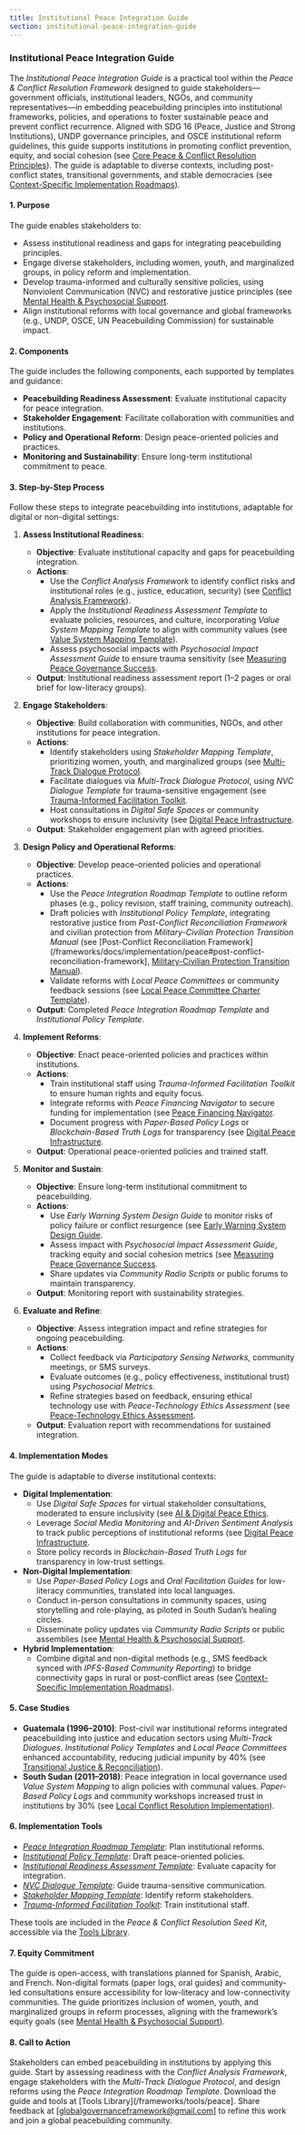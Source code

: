 ```yaml
---
title: Institutional Peace Integration Guide
section: institutional-peace-integration-guide
---
```


### Institutional Peace Integration Guide

The *Institutional Peace Integration Guide* is a practical tool within the *Peace & Conflict Resolution Framework* designed to guide stakeholders—government officials, institutional leaders, NGOs, and community representatives—in embedding peacebuilding principles into institutional frameworks, policies, and operations to foster sustainable peace and prevent conflict recurrence. Aligned with SDG 16 (Peace, Justice and Strong Institutions), UNDP governance principles, and OSCE institutional reform guidelines, this guide supports institutions in promoting conflict prevention, equity, and social cohesion (see [Core Peace & Conflict Resolution Principles](/frameworks/docs/implementation/peace#core-principles)). The guide is adaptable to diverse contexts, including post-conflict states, transitional governments, and stable democracies (see [Context-Specific Implementation Roadmaps](/frameworks/docs/implementation/peace#context-specific-roadmaps)).

#### 1. Purpose
The guide enables stakeholders to:
- Assess institutional readiness and gaps for integrating peacebuilding principles.
- Engage diverse stakeholders, including women, youth, and marginalized groups, in policy reform and implementation.
- Develop trauma-informed and culturally sensitive policies, using Nonviolent Communication (NVC) and restorative justice principles (see [Mental Health & Psychosocial Support](/frameworks/docs/implementation/peace#mental-health]).
- Align institutional reforms with local governance and global frameworks (e.g., UNDP, OSCE, UN Peacebuilding Commission) for sustainable impact.

#### 2. Components
The guide includes the following components, each supported by templates and guidance:
- **Peacebuilding Readiness Assessment**: Evaluate institutional capacity for peace integration.
- **Stakeholder Engagement**: Facilitate collaboration with communities and institutions.
- **Policy and Operational Reform**: Design peace-oriented policies and practices.
- **Monitoring and Sustainability**: Ensure long-term institutional commitment to peace.

#### 3. Step-by-Step Process
Follow these steps to integrate peacebuilding into institutions, adaptable for digital or non-digital settings:

1. **Assess Institutional Readiness**:
   - **Objective**: Evaluate institutional capacity and gaps for peacebuilding integration.
   - **Actions**:
     - Use the *Conflict Analysis Framework* to identify conflict risks and institutional roles (e.g., justice, education, security) (see [Conflict Analysis Framework](/frameworks/docs/implementation/peace#conflict-analysis-framework)).
     - Apply the *Institutional Readiness Assessment Template* to evaluate policies, resources, and culture, incorporating *Value System Mapping Template* to align with community values (see [Value System Mapping Template](/frameworks/docs/implementation/peace#value-system-mapping-template)).
     - Assess psychosocial impacts with *Psychosocial Impact Assessment Guide* to ensure trauma sensitivity (see [Measuring Peace Governance Success](/frameworks/docs/implementation/peace#measuring-success]).
   - **Output**: Institutional readiness assessment report (1–2 pages or oral brief for low-literacy groups).

2. **Engage Stakeholders**:
   - **Objective**: Build collaboration with communities, NGOs, and other institutions for peace integration.
   - **Actions**:
     - Identify stakeholders using *Stakeholder Mapping Template*, prioritizing women, youth, and marginalized groups (see [Multi-Track Dialogue Protocol](/frameworks/docs/implementation/peace#multi-track-dialogue-protocol]).
     - Facilitate dialogues via *Multi-Track Dialogue Protocol*, using *NVC Dialogue Template* for trauma-sensitive engagement (see [Trauma-Informed Facilitation Toolkit](/frameworks/docs/implementation/peace#trauma-informed-toolkit]).
     - Host consultations in *Digital Safe Spaces* or community workshops to ensure inclusivity (see [Digital Peace Infrastructure](/frameworks/docs/implementation/peace#digital-infrastructure]).
   - **Output**: Stakeholder engagement plan with agreed priorities.

3. **Design Policy and Operational Reforms**:
   - **Objective**: Develop peace-oriented policies and operational practices.
   - **Actions**:
     - Use the *Peace Integration Roadmap Template* to outline reform phases (e.g., policy revision, staff training, community outreach).
     - Draft policies with *Institutional Policy Template*, integrating restorative justice from *Post-Conflict Reconciliation Framework* and civilian protection from *Military-Civilian Protection Transition Manual* (see [Post-Conflict Reconciliation Framework](/frameworks/docs/implementation/peace#post-conflict-reconciliation-framework], [Military-Civilian Protection Transition Manual](/frameworks/docs/implementation/peace#military-civilian-protection-transition-manual)).
     - Validate reforms with *Local Peace Committees* or community feedback sessions (see [Local Peace Committee Charter Template](/frameworks/docs/implementation/peace#local-peace-committee-charter-template)).
   - **Output**: Completed *Peace Integration Roadmap Template* and *Institutional Policy Template*.

4. **Implement Reforms**:
   - **Objective**: Enact peace-oriented policies and practices within institutions.
   - **Actions**:
     - Train institutional staff using *Trauma-Informed Facilitation Toolkit* to ensure human rights and equity focus.
     - Integrate reforms with *Peace Financing Navigator* to secure funding for implementation (see [Peace Financing Navigator](/frameworks/docs/implementation/peace#peace-financing-navigator]).
     - Document progress with *Paper-Based Policy Logs* or *Blockchain-Based Truth Logs* for transparency (see [Digital Peace Infrastructure](/frameworks/docs/implementation/peace#digital-infrastructure]).
   - **Output**: Operational peace-oriented policies and trained staff.

5. **Monitor and Sustain**:
   - **Objective**: Ensure long-term institutional commitment to peacebuilding.
   - **Actions**:
     - Use *Early Warning System Design Guide* to monitor risks of policy failure or conflict resurgence (see [Early Warning System Design Guide](/frameworks/docs/implementation/peace#early-warning-system-design-guide]).
     - Assess impact with *Psychosocial Impact Assessment Guide*, tracking equity and social cohesion metrics (see [Measuring Peace Governance Success](/frameworks/docs/implementation/peace#measuring-success]).
     - Share updates via *Community Radio Scripts* or public forums to maintain transparency.
   - **Output**: Monitoring report with sustainability strategies.

6. **Evaluate and Refine**:
   - **Objective**: Assess integration impact and refine strategies for ongoing peacebuilding.
   - **Actions**:
     - Collect feedback via *Participatory Sensing Networks*, community meetings, or SMS surveys.
     - Evaluate outcomes (e.g., policy effectiveness, institutional trust) using *Psychosocial Metrics*.
     - Refine strategies based on feedback, ensuring ethical technology use with *Peace-Technology Ethics Assessment* (see [Peace-Technology Ethics Assessment](/frameworks/docs/implementation/peace#peace-technology-ethics-assessment]).
   - **Output**: Evaluation report with recommendations for sustained integration.

#### 4. Implementation Modes
The guide is adaptable to diverse institutional contexts:
- **Digital Implementation**:
  - Use *Digital Safe Spaces* for virtual stakeholder consultations, moderated to ensure inclusivity (see [AI & Digital Peace Ethics](/frameworks/docs/implementation/peace#ai-ethics]).
  - Leverage *Social Media Monitoring* and *AI-Driven Sentiment Analysis* to track public perceptions of institutional reforms (see [Digital Peace Infrastructure](/frameworks/docs/implementation/peace#digital-infrastructure]).
  - Store policy records in *Blockchain-Based Truth Logs* for transparency in low-trust settings.
- **Non-Digital Implementation**:
  - Use *Paper-Based Policy Logs* and *Oral Facilitation Guides* for low-literacy communities, translated into local languages.
  - Conduct in-person consultations in community spaces, using storytelling and role-playing, as piloted in South Sudan’s healing circles.
  - Disseminate policy updates via *Community Radio Scripts* or public assemblies (see [Mental Health & Psychosocial Support](/frameworks/docs/implementation/peace#mental-health]).
- **Hybrid Implementation**:
  - Combine digital and non-digital methods (e.g., SMS feedback synced with *IPFS-Based Community Reporting*) to bridge connectivity gaps in rural or post-conflict areas (see [Context-Specific Implementation Roadmaps](/frameworks/docs/implementation/peace#context-specific-roadmaps)).

#### 5. Case Studies
- **Guatemala (1996–2010)**: Post-civil war institutional reforms integrated peacebuilding into justice and education sectors using *Multi-Track Dialogues*. *Institutional Policy Templates* and *Local Peace Committees* enhanced accountability, reducing judicial impunity by 40% (see [Transitional Justice & Reconciliation](/frameworks/docs/implementation/peace#transitional-justice)).
- **South Sudan (2011–2018)**: Peace integration in local governance used *Value System Mapping* to align policies with communal values. *Paper-Based Policy Logs* and community workshops increased trust in institutions by 30% (see [Local Conflict Resolution Implementation](/frameworks/docs/implementation/peace#local-implementation)).

#### 6. Implementation Tools
- *[Peace Integration Roadmap Template](/frameworks/tools/peace/peace-integration-roadmap-template-en.pdf)*: Plan institutional reforms.
- *[Institutional Policy Template](/frameworks/tools/peace/institutional-policy-template-en.pdf)*: Draft peace-oriented policies.
- *[Institutional Readiness Assessment Template](/frameworks/tools/peace/institutional-readiness-assessment-template-en.pdf)*: Evaluate capacity for integration.
- *[NVC Dialogue Template](/frameworks/tools/peace/nvc-dialogue-template-en.pdf)*: Guide trauma-sensitive communication.
- *[Stakeholder Mapping Template](/frameworks/tools/peace/stakeholder-mapping-template-en.pdf)*: Identify reform stakeholders.
- *[Trauma-Informed Facilitation Toolkit](/frameworks/tools/peace/trauma-informed-toolkit-en.pdf)*: Train institutional staff.

These tools are included in the *Peace & Conflict Resolution Seed Kit*, accessible via the [Tools Library](/frameworks/tools/peace).

#### 7. Equity Commitment
The guide is open-access, with translations planned for Spanish, Arabic, and French. Non-digital formats (paper logs, oral guides) and community-led consultations ensure accessibility for low-literacy and low-connectivity communities. The guide prioritizes inclusion of women, youth, and marginalized groups in reform processes, aligning with the framework’s equity goals (see [Mental Health & Psychosocial Support](/frameworks/docs/implementation/peace#mental-health)).

#### 8. Call to Action
Stakeholders can embed peacebuilding in institutions by applying this guide. Start by assessing readiness with the *Conflict Analysis Framework*, engage stakeholders with the *Multi-Track Dialogue Protocol*, and design reforms using the *Peace Integration Roadmap Template*. Download the guide and tools at [Tools Library](/frameworks/tools/peace]. Share feedback at [globalgovernanceframework@gmail.com] to refine this work and join a global peacebuilding community.